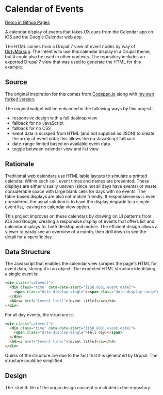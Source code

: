 # Calendar of Events

<a href="https://aaronpinero.github.io/calevents/college.calevents.html">Demo in Github Pages</a>

A calendar display of events that takes UX cues from the Calendar app on iOS and the Google Calendar web app.

The HTML comes from a Drupal 7 view of event nodes by way of <a href="https://www.10bestdesign.com/dirtymarkup/">DirtyMarkup</a>. The intent is to use this calendar display in a Drupal theme, but it could also be used in other contexts. The repository includes an exported Drupal 7 view that was used to generate the HTML for this example.

## Source

The original inspiration for this comes from <a href="https://codepen.io/peanav">Codepen.io</a> along with <a href="https://codepen.io/aaronpinero/pen/qLWXpM">my own forked version</a>. 

The original widget will be enhanced in the following ways by this project:

- responsive design with a full desktop view
- fallback for no JavaScript
- fallback for no CSS
- event data is scraped from HTML (and not supplied as JSON) to create the array of event data; this allows the no-JavaScript fallback
- date-range limited based on available event data
- toggle between calendar view and list view

## Rationale

Traditional web calendars use HTML table layouts to simulate a printed calendar. Within each cell, event times and names are presented. These displays are either visually uneven (since not all days have events) or waste considerable space with large blank cells for days with no events. The table-based displays are also not mobile friendly. If responsiveness is even considered, the usual solution is to have the display degrade to a simple event list, leaving no calendar view option.

This project improves on these calendars by drawing on UI patterns from iOS and Google, creating a responsive display of events that offers list and calendar displays for both desktop and mobile. The efficient design allows a viewer to easily see an overview of a month, then drill down to see the detail for a specific day.

## Data Structure

The Javascript that enables the calendar view scrapes the page's HTML for event data, storing it in an object. The expected HTML structure identifying a single event is:

```html
<div class="calevent">
  <div class="time" data-date-start="[ISO 8601 event date]">
    <span class="date-display-single"><span class="date-display-range"><span class="date-display-start">[event start time]</span> to <span class="date-display-end">[event end time]</span></span></span>
  </div>
  <h4><a href="[event link]">[event title]</a></h4>
</div>
```

For all day events, the structure is:

```html
<div class="calevent">
  <div class="time" data-date-start="[ISO 8601 event date]">
    <span class="date-display-single">(All day)</span>
  </div>
  <h4><a href="[event link]">[event title]</a></h4>
</div>
```

Quirks of the structure are due to the fact that it is generated by Drupal. The structure could be simplified.

## Design

The .sketch file of the origin design concept is included in the repository.

